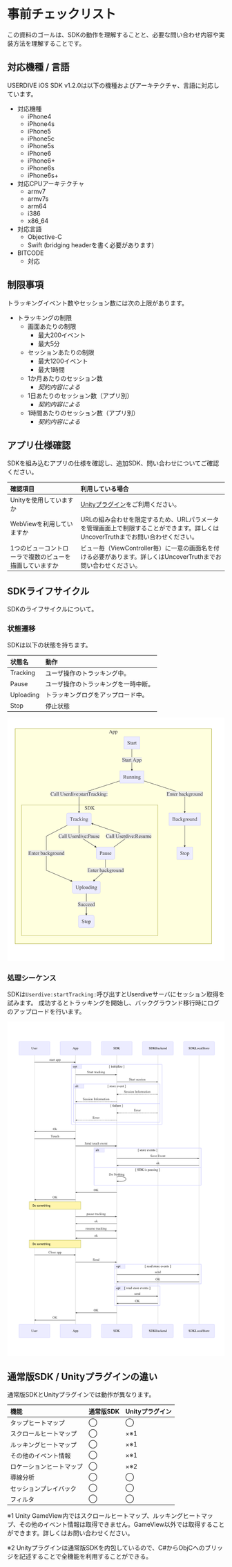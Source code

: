# 事前チェックリスト

この資料のゴールは、SDKの動作を理解することと、必要な問い合わせ内容や実装方法を理解することです。

## 対応機種 / 言語

USERDIVE iOS SDK v1.2.0は以下の機種およびアーキテクチャ、言語に対応しています。

- 対応機種
    - iPhone4
    - iPhone4s
    - iPhone5
    - iPhone5c
    - iPhone5s
    - iPhone6
    - iPhone6+
    - iPhone6s
    - iPhone6s+
- 対応CPUアーキテクチャ
    - armv7
    - armv7s
    - arm64
    - i386
    - x86_64
- 対応言語
    - Objective-C
    - Swift (bridging headerを書く必要があります)
- BITCODE
    - 対応

## 制限事項

トラッキングイベント数やセッション数には次の上限があります。

- トラッキングの制限
    - 画面あたりの制限
        - 最大200イベント
        - 最大5分
    - セッションあたりの制限
        - 最大1200イベント
        - 最大1時間    
    - 1か月あたりのセッション数
        - *契約内容による*
    - 1日あたりのセッション数（アプリ別）
        - *契約内容による*
    - 1時間あたりのセッション数（アプリ別）
        - *契約内容による*


## アプリ仕様確認

SDKを組み込むアプリの仕様を確認し、追加SDK、問い合わせについてご確認ください。

| 確認項目                                                | 利用している場合                     |
|:--------------------------------------------------------|:-------------------------------------|
| Unityを使用していますか                                 | [Unityプラグイン](https://github.com/uncovertruth/userdive-ios-sdk-for-unity)をご利用ください。    |
| WebViewを利用していますか                               | URLの組み合わせを限定するため、URLパラメータを管理画面上で制限することができます。詳しくはUncoverTruthまでお問い合わせください。 |
| 1つのビューコントローラで複数のビューを描画していますか | ビュー毎（ViewController毎）に一意の画面名を付ける必要があります。詳しくはUncoverTruthまでお問い合わせください。 |


## SDKライフサイクル

SDKのライフサイクルについて。

### 状態遷移

SDKは以下の状態を持ちます。

| 状態名 | 動作 |
|:-|:-|
| Tracking | ユーザ操作のトラッキング中。 |
| Pause | ユーザ操作のトラッキングを一時中断。 |
| Uploading | トラッキングログをアップロード中。 |
| Stop | 停止状態 |

![lifecycle](./files/lifecycle.png)

### 処理シーケンス

SDKは`Userdive:startTracking:`呼び出すとUserdiveサーバにセッション取得を試みます。
成功するとトラッキングを開始し、バックグラウンド移行時にログのアップロードを行います。

![sequence](./files/sequence.png)


## 通常版SDK / Unityプラグインの違い

通常版SDKとUnityプラグインでは動作が異なります。

| 機能                     | 通常版SDK | Unityプラグイン |
|:-------------------------|:----------|:----------------|
| タップヒートマップ       | ◯         | ◯             |
| スクロールヒートマップ   | ◯         | ×※1          |
| ルッキングヒートマップ   | ◯         | ×※1          |
| その他のイベント情報     | ◯         | ×※1          |
| ロケーションヒートマップ | ◯         | ×※2          |
| 導線分析                 | ◯         | ◯             |
| セッションプレイバック   | ◯         | ◯             |
| フィルタ                 | ◯         | ◯             |

※1 Unity GameView内ではスクロールヒートマップ、ルッキングヒートマップ、その他のイベント情報は取得できません。GameView以外では取得することができます。詳しくはお問い合わせください。

※2 Unityプラグインは通常版SDKを内包しているので、C#からObjCへのブリッジを記述することで全機能を利用することができる。
